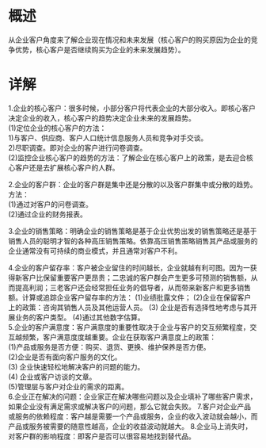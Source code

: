 # 概述
从企业客户角度来了解企业现在情况和未来发展（核心客户的购买原因为企业的竞争优势，核心客户是否继续购买为企业的未来发展趋势）。

# 详解
1.企业的核心客户：很多时候，小部分客户将代表企业的大部分收入。即核心客户决定企业的收入，核心客户的趋势决定企业未来的发展趋势。            
  (1)定位企业的核心客户的方法：             
    1)与客户、供应商、客户人口统计信息服务人员和竞争对手交谈。     
    2)尽职调查。即对企业的客户进行问卷调查。    
  (2)监控企业核心客户的趋势的方法：了解企业在核心客户上的政策，是去迎合核心客户还是去扩展核心客户的人群。    

2.企业的客户群：企业的客户群是集中还是分散的以及客户群集中或分散的趋势。方法：    
  (1)通过对客户的问卷调查。     
  (2)通过企业的财务报表。     

3.企业的销售策略：明确企业的销售策略是基于企业优势出发的销售策略还是基于销售人员的聪明才智的各种高压销售策略。依靠高压销售策略销售其产品或服务的企业通常没有可持续的商业模式，并且通常对客户不利。

4.企业的客户留存率：客户被企业留住的时间越长，企业就越有利可图。因为一获得新客户比保留重要客户更昂贵；二忠诚的客户群会产生更多可预测的销售额，从而提高利润；三老客户还会经常担任业务的倡导者，从而带来新客户和更多销售额。计算或追踪企业客户留存率的方法：
  (1)业绩批露文件；
  (2)企业在保留客户上的政策：咨询其销售人员及其他运营人员。
  (3) 企业是否有选择性地考虑与其开展业务的客户类型。
  (4)通过其他数字估算。     
5.企业的客户满意度：客户满意度的重要性取决于企业与客户的交互频繁程度，交互越频繁，客户满意度度越重要。企业在获取客户满意度上的政策：   
  (1)产品或服务是否方便：购买、退货、更换、维护保养是否方便。    
  (2)企业是否有面向客户服务的文化。     
  (3) 企业快速轻松地解决客户的问题的能力。    
  (4) 企业或客户访谈的文章。     
  (5)管理层与客户对企业的需求的距离。    
6.企业正在解决的问题：企业家正在解决哪些问题以及企业填补了哪些客户需求，如果企业没有满足需求或解决客户的问题，那么它就会失败。
7.客户对企业产品或服务的依赖程度：客户越是需要一个产品或服务，企业的收入波动就会越小，而产品或服务被需要的随意性越高，企业的收益波动就越大。
8.企业马上消失时，对客户群的影响程度：即客户是否可以很容易地找到替代品。